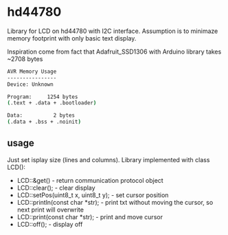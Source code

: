 # hd44780

Library for LCD on hd44780 with I2C interface.
Assumption is to minimaze memory footprint with only basic
text display.

Inspiration come from fact that Adafruit_SSD1306 with
Arduino library takes ~2708 bytes

```bash
AVR Memory Usage
----------------
Device: Unknown

Program:     1254 bytes
(.text + .data + .bootloader)

Data:          2 bytes
(.data + .bss + .noinit)
```

## usage

Just set isplay size (lines and columns). Library implemented with class LCD():

- LCD::&get() - return communication protocol object
- LCD::clear(); - clear display
- LCD::setPos(uint8_t x, uint8_t y); - set cursor position
- LCD::println(const char *str); - print txt without moving the
cursor, so next print will overwrite
- LCD::print(const char *str); - print and move cursor
- LCD::off(); - display off
